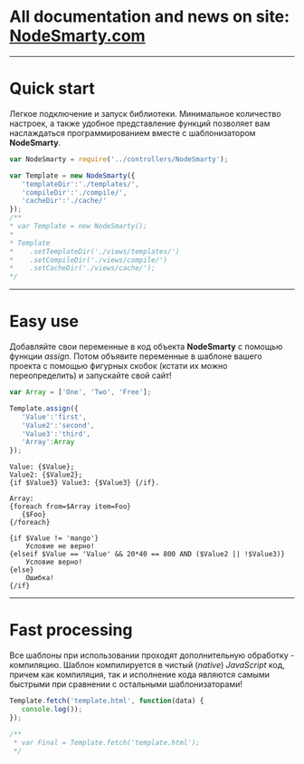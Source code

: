 All documentation and news on site: [NodeSmarty.com](http://NodeSmarty.com)
===========================================================================

<hr>

Quick start
===========
Легкое подключение и запуск библиотеки. Минимальное количество настроек, а также удобное представление функций позволяет вам наслаждаться программированием вместе с шаблонизатором <b>NodeSmarty</b>. 


```js
var NodeSmarty = require('../controllers/NodeSmarty');

var Template = new NodeSmarty({    
   'templateDir':'./templates/',
   'compileDir':'./compile/',
   'cacheDir':'./cache/'
});	
/**
* var Template = new NodeSmarty();
* 
* Template
*    .setTemplateDir('./views/templates/')
*    .setCompileDir('./views/compile/')
*    .setCacheDir('./views/cache/');   
*/
```

<hr>

Easy use
========

Добавляйте свои переменные в код объекта <b>NodeSmarty</b> с помощью функции <i>assign</i>. Потом объявите переменные в шаблоне вашего проекта с помощью фигурных скобок (кстати их можно переопределить) и запускайте свой сайт!

```js
var Array = ['One', 'Two', 'Free'];

Template.assign({
   'Value':'first',
   'Value2':'second',
   'Value3':'third',
   'Array':Array
}); 
```

```smarty
Value: {$Value};
Value2: {$Value2};
{if $Value3} Value3: {$Value3} {/if}.

Array:
{foreach from=$Array item=Foo}
   {$Foo}
{/foreach} 

{if $Value != 'mango'}
	Условие не верно!
{elseif $Value == 'Value' && 20*40 == 800 AND ($Value2 || !$Value3)}
	Условие верно!
{else}
	Ошибка!
{/if}
```

<hr>

Fast processing
===============
Все шаблоны при использовании проходят дополнительную обработку - компиляцию. Шаблон компилируется в чистый (<i>native</i>) <i>JavaScript</i> код, причем как компиляция, так и исполнение кода являются самыми быстрыми при сравнении с остальными шаблонизаторами!

```js
Template.fetch('template.html', function(data) {
   console.log());
}); 

/**
 * var Final = Template.fetch('template.html');
 */
```